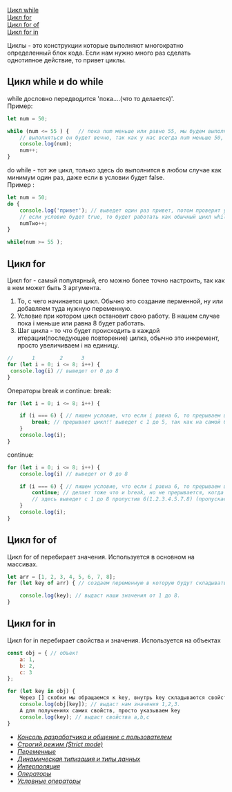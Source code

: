 [Цикл while](#while)<br>
[Цикл for](#for)<br>
[Цикл for of](#forOf)<br>
[Цикл for in](#forIn)<br>


Циклы - это конструкции которые выполняют многократно определенный блок кода. Если нам нужно много раз сделать однотипное действие, то привет циклы.
## <a name ='while'> Цикл while и do while </a> ##
while дословно передводится 'пока....(что то делается)'.<br>
Пример:
```javaScript
let num = 50;

while (num <= 55 ) {   // пока num меньше или равно 55, мы будем выполнять код.
    // выполняться он будет вечно, так как у нас всегда num меньше 50, по этому используем инкремент
    console.log(num);
    num++;
}

```
do while - тот же цикл, только здесь do выполнится в любом случае как минимум один раз, даже если в условии будет false.<br>
Пример :
```javaScript
let num = 50;
do {
    console.log('привет'); // выведет один раз привет, потом проверит условие, оно не выполнится и прервется, 
    // если условие будет true, то будет работать как обычный цикл while.
    numTwo++;
}

while(num >= 55 ); 
```
## <a name ='for'> Цикл for </a> ##

Цикл for - самый популярный, его можно более точно настроить, так как в нем может быть 3 аргумента.<br>
 1. То, с чего начинается цикл. Обычно это создание перменной, ну или добавляем туда нужную переменную.
 2. Условие при котором цикл остановит свою работу. В нашем случае пока i меньше или равна 8 будет работать.
 3. Шаг цикла - то что будет происходить в каждой итерации(последующее повторение) цилка, обычно это инкремент, просто увеличиваем i на единицу.
```javaScript
//      1        2      3
for (let i = 0; i <= 8; i++) {
 console.log(i) // выведет от 0 до 8
}
```
Операторы break и continue:
break:
```javaScript 
for (let i = 0; i <= 8; i++) {

    if (i === 6) { // пишем условие, что если i равна 6, то прерываем цикл!
        break; // прерывает цикл!! выведет с 1 до 5, так как на самой 6 произошел break и все прервалось!
    }
    console.log(i);
}
```
continue:
```javaScript
for (let i = 0; i <= 8; i++) {
    console.log(i) // выведет от 0 до 8

    if (i === 6) { // пишем условие, что если i равна 6, то прерываем цикл!!
        continue; // делает тоже что и break, но не прерывается, когда он доходит до 6 он сбрасывает цикл, а потом продолжает его опять
        // здесь выведет с 1 до 8 пропустив 6(1.2.3.4.5.7.8) (пропускает нужный шаг, по сути)
    }
    console.log(i);
}
```

## <a name = 'forOf'> Цикл for of </a> ##
Цикл for of перебирает значения. Используется в основном на массивах. 
```javaScript
let arr = [1, 2, 3, 4, 5, 6, 7, 8];
for (let key of arr) { // создаем переменную в которую будут складываться наши ключи(значения) и указываем ключевое слово of и после него массив который перебираем.

    console.log(key); // выдаст наши значения от 1 до 8.
}
```
## <a name = 'forIn'> Цикл for in </a> ##
Цикл for in перебирает свойства и значения. Используется на объектах
```javaScript
const obj = { // объект
    a: 1,
    b: 2,
    c: 3
};

for (let key in obj) {
    Через [] скобки мы обращаемся к key, внутрь key складываются свойства, таким синтаксисам мы получаем именно значения этих свойств
    console.log(obj[key]); // выдаст нам значения 1,2,3. 
    А для получениях самих свойств, просто указываем key
    console.log(key); // выдаст свойства a,b,c
}
```
- [*Консоль разработчика и общение с пользователем*](https://github.com/Aquariids/MyJS/blob/main/app/Programming/Basic%20js/Browser%20Methods%20and%20console.md 'Консоль разработчика и общение с пользователем')<br>
- [*Строгий режим (Strict mode)*](https://github.com/Aquariids/MyJS/blob/main/app/Programming/Basic%20js/use%20strict.md 'Строгий режим в js')<br>
- [*Переменные*](https://github.com/Aquariids/MyJS/blob/main/app/Programming/Basic%20js/Variables.md 'переменные')<br>
- [*Динамическая типизация и типы данных*](https://github.com/Aquariids/MyJS/blob/main/app/Programming/Basic%20js/Data%20types%20and%20dynamic%20typing.md 'Типы данных')<br>
- [*Интерполяция*](https://github.com/Aquariids/MyJS/blob/main/app/Programming/Basic%20js/Interpolation.md 'Интерполяция')<br>
- [*Операторы*](https://github.com/Aquariids/MyJS/blob/main/app/Programming/Basic%20js/Operators.md 'Операторы')<br>
- [*Условные операторы*](https://github.com/Aquariids/MyJS/blob/main/app/Programming/Basic%20js/if%20and%20switch.md 'Условные операторы')<br>
  
   
    
   

